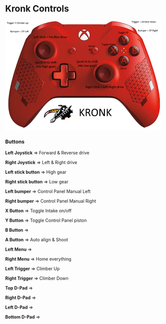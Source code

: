# Kronk Controls

![Controller Format](https://github.com/cavineers/RobotCode2020/blob/TheMess/sketches/controller_mapped.png)

### Buttons

**Left Joystick** => Forward & Reverse drive

**Right Joystick** => Left & Right drive

**Left stick button** => High gear

**Right stick button** => Low gear

**Left bumper** => Control Panel Manual Left

**Right bumper** => Control Panel Manual Right

**X Button** => Toggle Intake on/off

**Y Button** => Toggle Control Panel piston

**B Button** =>

**A Button** => Auto align & Shoot

**Left Menu** =>

**Right Menu** => Home everything

**Left Trigger** => Climber Up 
 
**Right Trigger** => Climber Down

**Top D-Pad** =>

**Right D-Pad** =>

**Left D-Pad** =>

**Bottom D-Pad** =>
